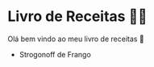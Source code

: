 # Livro de Receitas :man_cook:

Olá bem vindo ao meu livro de receitas :cookie:

- Strogonoff de Frango

